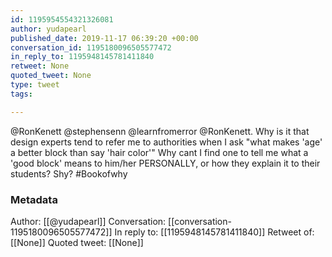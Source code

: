 ```yaml
---
id: 1195954554321326081
author: yudapearl
published_date: 2019-11-17 06:39:20 +00:00
conversation_id: 1195180096505577472
in_reply_to: 1195948145781411840
retweet: None
quoted_tweet: None
type: tweet
tags:

---
```


@RonKenett @stephensenn @learnfromerror @RonKenett. Why is it that design experts tend to refer me to authorities when I ask "what makes 'age' a better block than say 'hair color'" Why cant I find one to tell me what a 'good block' means to him/her PERSONALLY, or how they explain it to their students? Shy? #Bookofwhy

### Metadata

Author: [[@yudapearl]]
Conversation: [[conversation-1195180096505577472]]
In reply to: [[1195948145781411840]]
Retweet of: [[None]]
Quoted tweet: [[None]]
